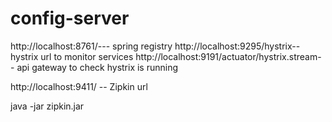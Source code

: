 # config-server

http://localhost:8761/---   spring registry
http://localhost:9295/hystrix--   hystrix url to monitor services
http://localhost:9191/actuator/hystrix.stream-- api gateway to check hystrix is running

http://localhost:9411/ -- Zipkin url

java -jar zipkin.jar
